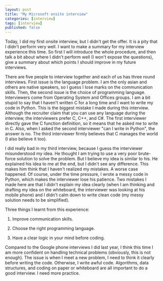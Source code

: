```yaml
---
layout: post
title: "My Microsoft onsite interview"
categories: [interview]
tags: [interview]
published: false
---
```


Today, I did my first onsite interview, but I didn't get the offer. 
It is a pity that I didn't perform very well. I want to make a 
summary for my interview experience this time. So first I will introduce
the whole procedure, and then talk a bit about where I didn't perform 
well (I won't expose the questions), give a summary about which points I 
should improve in my future interviews. 

There are five people to interview together and each of us has three
round interviews. First issue is the language problem. I am the only 
asian and others are native speakers, 
so I guess I lose marks on the communication skills. Then, the second 
issue is the choice of programming language. Interviewers
come from Operating System and Offices groups. I am a bit stupid to say
that I haven't written C for a long time and I want to write my code 
in Python. This is the biggest mistake I made during this interview. 
Although the recruiter claim that you can use any language during the 
interview, the interviewers prefer C, C++, and C#. The first interviewer
directly gave the C function definition, so it means that he asked me 
to write in C. Also, when I asked the second interviewer "can I write in
Python", the answer is no. The third interviewer firmly believes that 
C manages the world (I also believe it too). 

I did really bad in my third interview, because I guess the interviewer 
misunderstood my idea. He thought I am trying to use a very poor 
brute-force solution to solve the problem. But I believe my idea is 
similar to his. He explained his idea to me at the end, but I didn't 
see any difference. This makes him think that I haven't realized my 
mistakes. A worse case happened. Of course, under the time pressure, 
I wrote a messy code in Python, which makes the interviewer lose 
his patience. Two mistakes I made here are that I didn't explain 
my idea clearly (when I am thinking and drafting my idea on the 
whiteboard, the interviewer was looking at his mobile phone) and 
I didn't calm down to write clean code (my messy solution needs
to be simplified). 

Three things I learnt from this experience: 

1.   Improve communication skills. 

2.   Choose the right programming language. 

3.   Have a clear logic in your mind before coding. 

Compared to the Google phone interviews I did last year, I think this
time I am more confident on handling technical problems (obviously, 
this is not enough). The issue is when I meet a new problem, I need 
to think it clearly before writing the code. Otherwise, I write awful
code. Algorithms, data structures, and coding on paper or whiteboard 
are all important to do a good interview. I need more practice. 







 